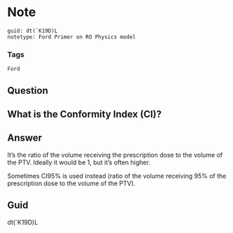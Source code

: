 # Note
```
guid: dt(`K19D)L
notetype: Ford Primer on RO Physics model
```

### Tags
```
Ford
```

## Question
<h2>What is the Conformity Index (CI)?</h2>

## Answer
<section>
<p>It’s the ratio of the volume receiving the prescription dose to the volume of the PTV. Ideally it would be 1, but it’s often higher.</p>
<p>Sometimes CI95% is used instead (ratio of the volume receiving 95% of the prescription dose to the volume of the PTV).</p>

</section>

## Guid
dt(`K19D)L
